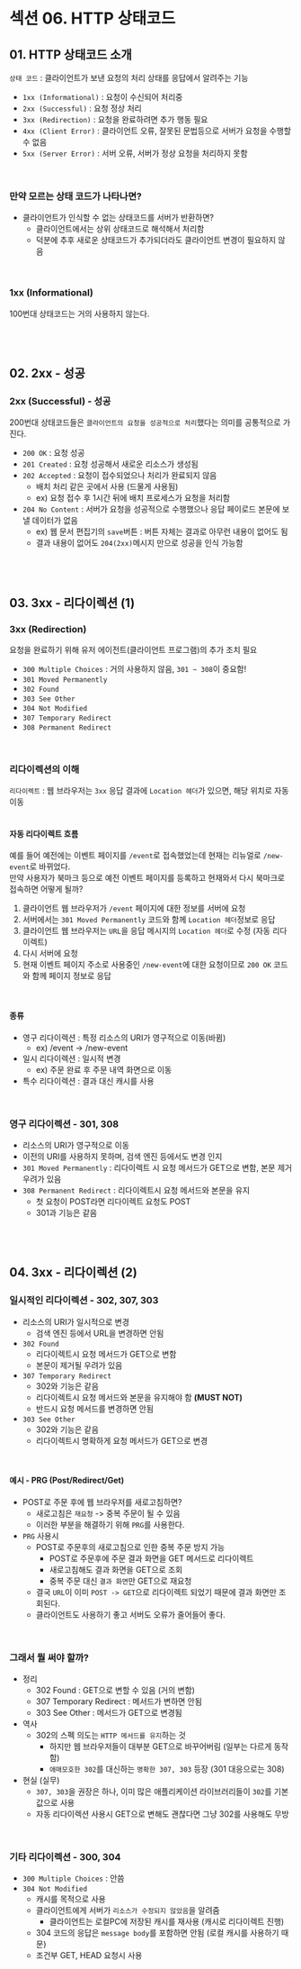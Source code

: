 # 섹션 06. HTTP 상태코드
## 01. HTTP 상태코드 소개
`상태 코드` : 클라이언트가 보낸 요청의 처리 상태를 응답에서 알려주는 기능
- `1xx (Informational)` : 요청이 수신되어 처리중
- `2xx (Successful)` : 요청 정상 처리
- `3xx (Redirection)` : 요청을 완료하려면 추가 행동 필요
- `4xx (Client Error)` : 클라이언트 오류, 잘못된 문법등으로 서버가 요청을 수행할 수 없음
- `5xx (Server Error)` : 서버 오류, 서버가 정상 요청을 처리하지 못함  
<br/>

### 만약 모르는 상태 코드가 나타나면?
- 클라이언트가 인식할 수 없는 상태코드를 서버가 반환하면?
	- 클라이언트에서는 상위 상태코드로 해석해서 처리함
	- 덕분에 추후 새로운 상태코드가 추가되더라도 클라이언트 변경이 필요하지 않음  
<br/>

### 1xx (Informational)
100번대 상태코드는 거의 사용하지 않는다.  
<br/><br/><br/>

## 02. 2xx - 성공
### 2xx (Successful) - 성공
200번대 상태코드들은 `클라이언트의 요청을 성공적으로 처리`했다는 의미를 공통적으로 가진다.  
- `200 OK` : 요청 성공
- `201 Created` : 요청 성공해서 새로운 리소스가 생성됨
- `202 Accepted` : 요청이 접수되었으나 처리가 완료되지 않음
	- 배치 처리 같은 곳에서 사용 (드물게 사용됨)
	- ex) 요청 접수 후 1시간 뒤에 배치 프로세스가 요청을 처리함
- `204 No Content` : 서버가 요청을 성공적으로 수행했으나 응답 페이로드 본문에 보낼 데이터가 없음
	- ex) 웹 문서 편집기의 `save`버튼 : 버튼 자체는 결과로 아무런 내용이 없어도 됨
	- 결과 내용이 없어도 `204(2xx)`메시지 만으로 성공을 인식 가능함  
<br/><br/><br/>

## 03. 3xx - 리다이렉션 (1)
### 3xx (Redirection)
요청을 완료하기 위해 유저 에이전트(클라이언트 프로그램)의 추가 조치 필요
- `300 Multiple Choices` : 거의 사용하지 않음, `301 ~ 308`이 중요함!
- `301 Moved Permanently`
- `302 Found`
- `303 See Other`
- `304 Not Modified`
- `307 Temporary Redirect`
- `308 Permanent Redirect`  
<br/>

### 리다이렉션의 이해
`리다이렉트` : 웹 브라우저는 `3xx` 응답 결과에 `Location 헤더`가 있으면, 해당 위치로 자동 이동  
<br/>

#### 자동 리다이렉트 흐름
예를 들어 예전에는 이벤트 페이지를 `/event`로 접속했었는데 현재는 리뉴얼로 `/new-event`로 바뀌었다.  
만약 사용자가 북마크 등으로 예전 이벤트 페이지를 등록하고 현재와서 다시 북마크로 접속하면 어떻게 될까?  
1. 클라이언트 웹 브라우저가 `/event` 페이지에 대한 정보를 서버에 요청
2. 서버에서는 `301 Moved Permanently` 코드와 함께 `Location 헤더`정보로 응답
3. 클라이언트 웹 브라우저는 `URL`을 응답 메시지의 `Location 헤더`로 수정 (자동 리다이렉트)
4. 다시 서버에 요청
5. 현재 이벤트 페이지 주소로 사용중인 `/new-event`에 대한 요청이므로 `200 OK` 코드와 함께 페이지 정보로 응답  
<br/>

#### 종류
- 영구 리다이렉션 : 특정 리소스의 URI가 영구적으로 이동(바뀜)
	- ex) /event -> /new-event
- 일시 리다이렉션 : 일시적 변경
	- ex) 주문 완료 후 주문 내역 화면으로 이동
- 특수 리다이렉션 : 결과 대신 캐시를 사용  
<br/>

### 영구 리다이렉션 - 301, 308
- 리소스의 URI가 영구적으로 이동
- 이전의 URI를 사용하지 못하며, 검색 엔진 등에서도 변경 인지
- `301 Moved Permanently` : 리다이렉트 시 요청 메서드가 GET으로 변함, 본문 제거 우려가 있음
- `308 Permanent Redirect` : 리다이렉트시 요청 메서드와 본문을 유지
	- 첫 요청이 POST라면 리다이렉트 요청도 POST
	- 301과 기능은 같음  
<br/><br/><br/>

## 04. 3xx - 리다이렉션 (2)
### 일시적인 리다이렉션 - 302, 307, 303
- 리소스의 URI가 일시적으로 변경
	- 검색 엔진 등에서 URL을 변경하면 안됨
- `302 Found`
	- 리다이렉트시 요청 메서드가 GET으로 변함
	-  본문이 제거될 우려가 있음
- `307 Temporary Redirect`
	- 302와 기능은 같음
	- 리다이렉트시 요청 메서드와 본문을 유지해야 함 __(MUST NOT)__
	- 반드시 요청 메서드를 변경하면 안됨
- `303 See Other`
	- 302와 기능은 같음
	- 리다이렉트시 명확하게 요청 메서드가 GET으로 변경  
<br/>

#### 예시 - PRG (Post/Redirect/Get)
- POST로 주문 후에 웹 브라우저를 새로고침하면?
	- 새로고침은 `재요청` -> 중복 주문이 될 수 있음
	- 이러한 부분을 해결하기 위해 `PRG`를 사용한다.
- `PRG` 사용시
	- POST로 주문후의 새로고침으로 인한 중복 주문 방지 가능
		- POST로 주문후에 주문 결과 화면을 GET 메서드로 리다이렉트
		- 새로고침해도 결과 화면을 GET으로 조회
		- 중복 주문 대신 `결과 화면`만 GET으로 재요청
	- 결국 `URL`이 이미 `POST -> GET`으로 리다이렉트 되었기 때문에 결과 화면만 조회된다.
	- 클라이언트도 사용하기 좋고 서버도 오류가 줄어들어 좋다.  
<br/>

### 그래서 뭘 써야 할까?
- 정리
	- 302 Found : GET으로 변할 수 있음 (거의 변함)
	- 307 Temporary Redirect : 메서드가 변하면 안됨
	- 303 See Other : 메서드가 GET으로 변경됨
- 역사
	- 302의 스펙 의도는 `HTTP 메서드를 유지`하는 것
		- 하지만 웹 브라우저들이 대부분 GET으로 바꾸어버림 (일부는 다르게 동작함)
		- `애매모호한 302`를 대신하는 `명확한 307, 303` 등장 (301 대응으로는 308)
- 현실 (실무)
	- `307, 303`을 권장은 하나, 이미 많은 애플리케이션 라이브러리들이 `302`를 기본값으로 사용
	- 자동 리다이렉션 사용시 GET으로 변해도 괜찮다면 그냥 302를 사용해도 무방  
<br/>

### 기타 리다이렉션 - 300, 304
- `300 Multiple Choices` : 안씀
- `304 Not Modified`
	- 캐시를 목적으로 사용
	- 클라이언트에게 서버가 `리소스가 수정되지 않았음`을 알려줌
		- 클라이언트는 로컬PC에 저장된 캐시를 재사용 (캐시로 리다이렉트 진행)
	- 304 코드의 응답은 `message body`를 포함하면 안됨 (로컬 캐시를 사용하기 때문)
	- 조건부 GET, HEAD 요청시 사용
